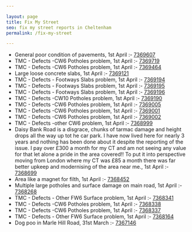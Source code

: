 ```yaml
---

layout: page
title: Fix My Street
seo: fix my street reports in Cheltenham
permalink: /fix-my-street

---
```


<!-- fix_marker starts -->

- General poor condition of pavements, 1st April :- [7369607](https://www.fixmystreet.com/report/7369607)
- TMC - Defects -CW6 Potholes  problem, 1st April :- [7369719](https://www.fixmystreet.com/report/7369719)
- TMC - Defects -CW6 Potholes  problem, 1st April :- [7369464](https://www.fixmystreet.com/report/7369464)
- Large loose concrete slabs, 1st April :- [7369121](https://www.fixmystreet.com/report/7369121)
- TMC - Defects - Footways Slabs problem, 1st April :- [7369194](https://www.fixmystreet.com/report/7369194)
- TMC - Defects - Footways Slabs problem, 1st April :- [7369195](https://www.fixmystreet.com/report/7369195)
- TMC - Defects - Footways Slabs problem, 1st April :- [7369196](https://www.fixmystreet.com/report/7369196)
- TMC - Defects -CW10 Potholes problem, 1st April :- [7369190](https://www.fixmystreet.com/report/7369190)
- TMC - Defects -CW6 Potholes  problem, 1st April :- [7369005](https://www.fixmystreet.com/report/7369005)
- TMC - Defects -CW6 Potholes  problem, 1st April :- [7369001](https://www.fixmystreet.com/report/7369001)
- TMC - Defects -CW6 Potholes  problem, 1st April :- [7369002](https://www.fixmystreet.com/report/7369002)
- TMC - Defects -other CW6 problem, 1st April :- [7368999](https://www.fixmystreet.com/report/7368999)
- Daisy Bank Road is a disgrace, chunks of tarmac damage and height drops all the way up tot he car park. I have now lived here for nearly 3 years and nothing has been done about it despite the reporting of the issue. I pay over £300 a month for my CT and am not seeing any value for that let alone a pride in the area covered!! To put it into perspective moving from London where my CT was £85 a month there was far better upkeep and modernising of the area near me., 1st April :- [7368699](https://www.fixmystreet.com/report/7368699)
- Area like a magnet for filth, 1st April :- [7368452](https://www.fixmystreet.com/report/7368452)
- Multiple large potholes and surface damage on main road, 1st April :- [7368268](https://www.fixmystreet.com/report/7368268)
- TMC - Defects - Other FW6  Surface problem, 1st April :- [7368341](https://www.fixmystreet.com/report/7368341)
- TMC - Defects -CW6 Potholes  problem, 1st April :- [7368338](https://www.fixmystreet.com/report/7368338)
- TMC - Defects -CW6 Potholes  problem, 1st April :- [7368337](https://www.fixmystreet.com/report/7368337)
- TMC - Defects - Other FW6  Surface problem, 1st April :- [7368164](https://www.fixmystreet.com/report/7368164)
- Dog poo in Marle Hill Road, 31st March :- [7367146](https://www.fixmystreet.com/report/7367146)

<!-- fix_marker ends -->